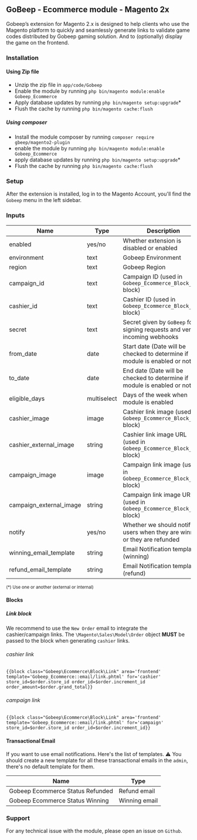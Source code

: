 ## GoBeep - Ecommerce module - Magento 2x

Gobeep’s extension for Magento 2.x is designed to help clients who use the Magento platform to quickly and seamlessly generate links to validate game codes distributed by Gobeep gaming solution.
And to (optionally) display the game on the frontend.

### Installation

#### Using Zip file

 - Unzip the zip file in `app/code/Gobeep`
 - Enable the module by running `php bin/magento module:enable Gobeep_Ecommerce`
 - Apply database updates by running `php bin/magento setup:upgrade`\*
 - Flush the cache by running `php bin/magento cache:flush`

##### Using composer

 - Install the module composer by running `composer require gbeep/magento2-plugin`
 - enable the module by running `php bin/magento module:enable Gobeep_Ecommerce`
 - apply database updates by running `php bin/magento setup:upgrade`\*
 - Flush the cache by running `php bin/magento cache:flush`

### Setup

After the extension is installed, log in to the Magento Account, you'll find the `Gobeep` menu in the left sidebar.

### Inputs

| Name                    | Type             | Description                                                                   |  Default  | Required |
| ----------------------- | ---------------- | ----------------------------------------------------------------------------- | --------- | -------- |
| enabled                  | yes/no           | Whether extension is disabled or enabled                                      | No        | Yes      |
| environment             | text             | Gobeep Environment                                                            | stable    | No       |
| region                  | text             | Gobeep Region                                                                 | eu        | No       |
| campaign_id             | text             | Campaign ID (used in `Gobeep_Ecommerce_Block_Link` block)                     |           | Yes      |
| cashier_id              | text             | Cashier ID (used in `Gobeep_Ecommerce_Block_Link` block)                      |           | Yes      |
| secret                  | text             | Secret given by `GoBeep` for signing requests and verify incoming webhooks    |           | Yes      |
| from_date               | date             | Start date (Date will be checked to determine if module is enabled or not)    |           | No       |
| to_date                 | date             | End date (Date will be checked to determine if module is enabled or not)      |           | No       |
| eligible_days           | multiselect      | Days of the week when module is enabled                                       |           | No       |
| cashier_image           | image            | Cashier link image (used in `Gobeep_Ecommerce_Block_Link` block)              |           | Yes*     |
| cashier_external_image  | string           | Cashier link image URL (used in `Gobeep_Ecommerce_Block_Link` block)          |           | Yes*     |
| campaign_image          | image            | Campaign link image (used in `Gobeep_Ecommerce_Block_Link` block)             |           | Yes*     |
| campaign_external_image | string           | Campaign link image URL (used in `Gobeep_Ecommerce_Block_Link` block)         |           | Yes*     |
| notify                  | yes/no           | Whether we should notify users when they are winning or they are refunded     |           | No       |
| winning_email_template  | string           | Email Notification template (winning)                                         |           | No       |
| refund_email_template   | string           | Email Notification template (refund)                                          |           | No       |

<sub>(*) Use one or another (external or internal)</sub>

#### Blocks

##### Link block

We recommend to use the `New Order` email to integrate the cashier/campaign links. The `\Magento\Sales\Model\Order` object **MUST** be passed to the block when generating `cashier` links.

###### cashier link

```
{{block class="Gobeep\Ecommerce\Block\Link" area='frontend' template='Gobeep_Ecommerce::email/link.phtml' for='cashier' store_id=$order.store_id order_id=$order.increment_id order_amount=$order.grand_total}}
```

###### campaign link

```
{{block class="Gobeep\Ecommerce\Block\Link" area='frontend' template='Gobeep_Ecommerce::email/link.phtml' for='campaign' store_id=$order.store_id order_id=$order.increment_id}}
```

#### Transactional Email

If you want to use email notifications. Here's the list of templates.
:warning: You should create a new template for all these transactional emails in the `admin`, there's no default template for them. 

| Name                             | Type             |
| -------------------------------- | ---------------- |
| Gobeep Ecommerce Status Refunded | Refund email     |
| Gobeep Ecommerce Status Winning  | Winning email    |


### Support

For any technical issue with the module, please open an issue on `Github`.
